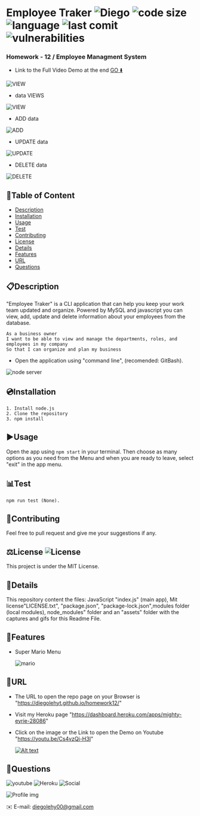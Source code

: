 # Employee Traker ![Diego](https://img.shields.io/badge/version-v1.0.0-yellow) ![code size](https://img.shields.io/github/languages/code-size/diegolehyt/homework12) ![language](https://img.shields.io/github/languages/top/diegolehyt/homework12) ![last comit](https://img.shields.io/github/last-commit/diegolehyt/homework12) ![vulnerabilities](https://img.shields.io/snyk/vulnerabilities/github/diegolehyt/homework11) 
### Homework - 12 / Employee Managment System


- Link to the Full Video Demo at the end [GO ⬇️](#url)

![VIEW](assets/0.gif)

- data VIEWS

![VIEW](assets/1.gif)

- ADD data

![ADD](assets/2.gif)

- UPDATE data

![UPDATE](assets/3.gif)

- DELETE data

![DELETE](assets/4.gif)

## 📌Table of Content

* [Description](#description)
* [Installation](#installation)
* [Usage](#usage)
* [Test](#test)
* [Contributing](#contributing)
* [License](#license)
* [Details](#details)
* [Features](#features)
* [URL](#url)
* [Questions](#questions)

## 📋Description
"Employee Traker" is a CLI application that can help you keep your work team updated and organize. Powered by MySQL and javascript you can view, add, update and delete information about your employees from the database.
```
As a business owner
I want to be able to view and manage the departments, roles, and employees in my company
So that I can organize and plan my business
```
- Open the application using "command line", (recomended: GitBash).

![node server](assets/1.png)


## 💿Installation
    1. Install node.js  
    2. Clone the repository
    3. npm install

## ▶️Usage
Open the app using ```npm start``` in your terminal. Then choose as many options as you need from the Menu and when you are ready to leave, select "exit" in the app menu.  


## 📊Test
 ```
 npm run test (None).
 ```


## 🤝Contributing
Feel free to pull request and give me your suggestions if any.
          
## ⚖️License  ![License](https://img.shields.io/github/license/diegolehyt/homework12)
This project is under the MIT License.

## 📑Details

This repository content the files: JavaScript "index.js" (main app), Mit license"LICENSE.txt", "package.json", "package-lock.json",modules folder (local modules), node_modules" folder and an "assets" folder with the captures and gifs for this Readme File.

## 📀Features
- Super Mario Menu

  ![mario](assets/2.png)

## 🔗URL  

- The URL to open the repo page on your Browser is "https://diegolehyt.github.io/homework12/"
- Visit my Heroku page "https://dashboard.heroku.com/apps/mighty-eyrie-28086"
- Click on the image or the Link to open the Demo on Youtube "https://youtu.be/Cs4vzQj-H3I"

    [![Alt text](assets/youtube6.png)](https://youtu.be/Cs4vzQj-H3I)


## 👤Questions  
![youtube](https://img.shields.io/badge/YouTube-red?style=flat&logo=youtube)  ![Heroku](https://img.shields.io/badge/Heroku-purple?style=flat&logo=heroku)  ![Social](https://img.shields.io/github/followers/diegolehyt?style=social) 

![Profile img](https://avatars1.githubusercontent.com/u/59458188?v=4)

✉️ E-mail: diegolehy00@gmail.com